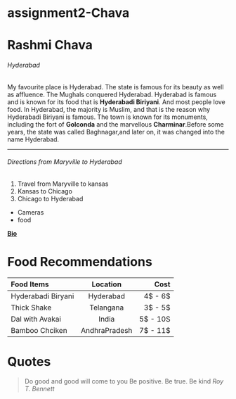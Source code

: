 # assignment2-Chava
# Rashmi Chava
###### Hyderabad

My favourite place is Hyderabad. The state is famous for its beauty as well as affluence. The Mughals conquered Hyderabad. Hyderabad is famous and is known for its food that is **Hyderabadi Biriyani**. And most people love food. In Hyderabad, the majority is Muslim, and that is the reason why Hyderabadi Biriyani is famous. The town is known for its monuments, including the fort of **Golconda** and the marvellous **Charminar**.Before some years, the state was called Baghnagar,and later on, it was changed into the name Hyderabad.

***

###### Directions from Maryville to Hyderabad
1. Travel from Maryville to kansas
2. Kansas to Chicago
3. Chicago to Hyderabad
  - Cameras
  - food

  **[Bio](AboutMe.md)**

  # Food Recommendations
  | Food Items         | Location      | Cost          |
  | :---               |    :----:     |          ---: |
  | Hyderabadi Biryani | Hyderabad     | 4$ - 6$       |
  | Thick Shake        | Telangana     | 3$ - 5$       |
  | Dal with Avakai    | India         | 5$ - 10S      |
  | Bamboo Chciken     | AndhraPradesh | 7$ - 11$      |

  # Quotes
  > Do good and good will come to you
  > Be positive. Be true. Be kind
  *Roy T. Bennett*
  